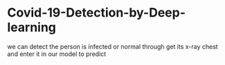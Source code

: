 # Covid-19-Detection-by-Deep-learning
we can detect the person is infected or normal through get its x-ray chest and enter it in our model to predict 
